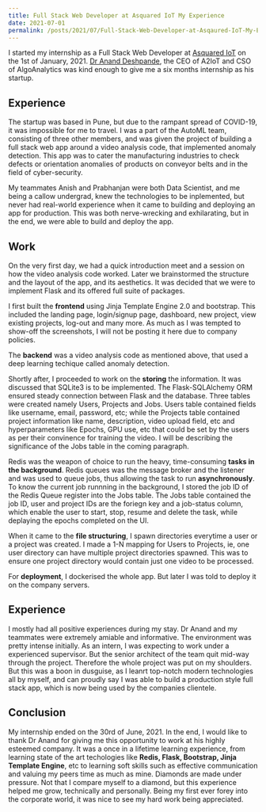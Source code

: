 ```yaml
---
title: Full Stack Web Developer at Asquared IoT My Experience
date: 2021-07-01
permalink: /posts/2021/07/Full-Stack-Web-Developer-at-Asqaured-IoT-My-Experience/
---
```


I started my internship as a Full Stack Web Developer at [Asquared IoT](https://www.asquared.ai/) on the 1st of January, 2021. [Dr Anand Deshpande](https://www.linkedin.com/in/anand-m-deshpande/), the CEO of A2IoT and CSO of AlgoAnalytics was kind enough to give me a six months internship as his startup.

## Experience

The startup was based in Pune, but due to the rampant spread of COVID-19, it was impossible for me to travel. I was a part of the AutoML team, consisting of three other members, and was given the project of building a full stack web app around a video analysis code, that implemented anomaly detection. This app was to cater the manufacturing industries to check defects or orientation anomalies of products on conveyor belts and in the field of cyber-security.

My teammates Anish and Prabhanjan were both Data Scientist, and me being a callow undergrad, knew the technologies to be inplemented, but never had real-world experience when it came to building and deploying an app for production. This was both nerve-wrecking and exhilarating, but in the end, we were able to build and deploy the app. 

## Work
On the very first day, we had a quick introduction meet and a session on how the video analysis code worked. Later we brainstormed the structure and the layout of the app, and its aesthetics. It was decided that we were to implement Flask and its offered full suite of packages. 

I first built the **frontend** using Jinja Template Engine 2.0 and bootstrap. This included the landing page, login/signup page, dashboard, new project, view existing projects, log-out and many more. As much as I was tempted to show-off the screenshots, I will not be posting it here due to company policies. 

The **backend** was a video analysis code as mentioned above, that used a deep learning techique called anomaly detection.

Shortly after, I proceeded to work on the **storing** the information. It was discussed that SQLite3 is to be implemented. The Flask-SQLAlchemy ORM ensured steady connection between Flask and the database. Three tables were created namely Users, Projects and Jobs. Users table contained fields like username, email, password, etc; while the Projects table contained project information like name, description, video upload field, etc and hyperparameters like Epochs, GPU use, etc that could be set by the users as per their convinence for training the video. I will be describing the significance of the Jobs table in the coming paragraph. 

Redis was the weapon of choice to run the heavy, time-consuming **tasks in the background**. Redis queues was the message broker and the listener and was used to queue jobs, thus allowing the task to run **asynchronously**. To know the current job runnning in the background, I stored the job ID of the Redis Queue register into the Jobs table. The Jobs table contained the job ID, user and project IDs are the foriegn key and a job-status column, which enable the user to start, stop, resume and delete the task, while deplaying the epochs completed on the UI.

When it came to the **file structuring**, I spawn directories everytime a user or a project was created. I made a 1-N mapping for Users to Projects, ie, one user directory can have multiple project directories spawned. This was to ensure one project directory would contain just one video to be processed.

For **deployment**, I dockerised the whole app. But later I was told to deploy it on the company servers. 

## Experience

I mostly had all positive experiences during my stay. Dr Anand and my teammates were extremely amiable and informative. The environment was pretty intense initially. As an intern, I was expecting to work under a experienced supervisor. But the senior architect of the team quit mid-way through the project. Therefore the whole project was put on my shoulders. But this was a boon in dusguise, as I leanrt top-notch modern technologies all by myself, and can proudly say I was able to build a production style full stack app, which is now being used by the companies clientele.

## Conclusion
My internship ended on the 30rd of June, 2021. In the end, I would like to thank Dr Anand for giving me this opportunity to work at his highly esteemed company. It was a once in a lifetime learning experience, from learning state of the art techologies like **Redis, Flask, Bootstrap, Jinja Template Engine**, etc to learning soft skills such as effective communication and valuing my peers time as much as mine. Diamonds are made under pressure. Not that I compare myself to a diamond, but this experience helped me grow, technically and personally. Being my first ever forey into the corporate world, it was nice to see my hard work being appreciated.













